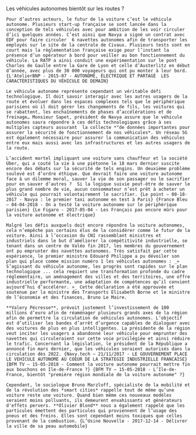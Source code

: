 Les véhicules autonomes bientôt sur les routes ?
 
	Pour d’autres acteurs, le futur de la voiture c’est le véhicule autonome. Plusieurs start-up française se sont lancée dans la conception de tels véhicules avec pour ambition de les voir circuler d’ici quelques années. C’est ainsi que Navya a signé un contrat avec EDF pour faire circuler  6 navettes autonomes afin de transporter les employés sur le site de la centrale de Civaux. Plusieurs tests sont en court mais la règlementation française exige pour l’instant la présence d’un opérateur à bord pour veiller au bon fonctionnement du véhicule. La RATP a ainsi conduit une expérimentation sur le pont Charles de Gaulle entre la Gare de Lyon et celle d’Austerlitz en début d’année, avec plus de 30 000 voyageurs qui ont pu monter à leur bord. {L'AtelierBNP - 2015-07 - AUTONOME, ÉLECTRIQUE ET PARTAGÉ  LES CARACTÉRISTIQUES DU VÉHICULE DE DEMAIN}
 
	Le véhicule autonome représente cependant un véritable défi technologique. Il doit savoir interagir avec les autres usagers de la route et évoluer dans les espaces complexes tels que le périphérique parisiens où il doit gérer les changements de fils, les voitures qui se rabattent, les enchaînements de phases d’accélérations et de freinage… Monsieur Sapet, président de Navya assure que le véhicule autonomes saura répondre à ces défis technologiques grâce à ses multiples capteurs assurant  la collecte *"de données importantes pour assurer la sécurité de fonctionnement de nos véhicules*. Un réseau 5G est également nécessaire pour assurer la communication des véhicules entre eux mais aussi avec les infrastructures et les autres usagers de la route.
 
	L’accident mortel impliquant une voiture sans chauffeur et la société Uber, qui a couté la vie à une piétonne le 18 mars dernier suscite encore des débats sur la sécurité de tels engins. Un deuxième problème soulevé est d’ordre éthique. Que devrait faire une voiture autonome face à un dilemme moral, sauver la vie de son passager ou le sacrifier pour en sauver d’autres ?  Si la logique suivie peut-être de sauver le plus grand nombre de vie, aucun consommateur n’est prêt à acheter un véhicule qui pourrait volontairement le sacrifier. {Le point – 08-18-2017 - Navya : le premier taxi autonome en test à Paris} {France Bleu – 04-04-2018 - On a testé la voiture autonome sur le périphérique parisien} {Le Figaro - 2017-05-04 - Les Français pas encore mûrs pour la voiture autonome et électrique}
 
	Malgré les défis auxquels doit encore répondre la voiture autonomes, cela n’empêche pas certains élus de la considérer comme le futur de la voiture. Ainsi à l’occasion du CNI rassemblant ministres et industriels dans le but d’améliorer la compétitivité industrielle, se tenant dans un centre de Valéo fin 2017, les membres du gouvernement ont pu emprunter des navettes autonomes. Très satisfait par cette expérience, le premier ministre Edouard Philippe a pu dévoiler son plan qui place comme mission numéro 1 les véhicules autonomes : _« S’agissant du véhicule autonome, les progrès sont rapides sur le plan technologique ... cela requiert une transformation profonde du cadre réglementaire, un aménagement des villes et des territoires, une offre industrielle performante, une adaptation de compétences qu’il convient aujourd’hui d’accélérer. »_ Cette déclaration a été approuvée et soutenue par la ministre des Transports Elisabeth Borne et le ministre de l’économie et des finances, Bruno Le Maire.
 
	**Valery Pécresse**, prévoit justement l’investissement de 100 millions d’euro afin de réaménager plusieurs grands axes de la région afin de permettre la circulation de véhicules autonomes. L’objectif est d’utiliser les bandes d’arrêt d’urgence capables de dialoguer avec des voitures de plus en plus intelligentes. La présidente de la région veut inciter les usagers a abandonné leur véhicule pour emprunter des navettes qui circuleraient sur cette voie privilégiée et ainsi réduire le trafic. Concernant la législation, le président de la République a annoncé fin mars dernier, que les véhicules seraient autorisés dans la circulation dès 2022. {Navy.tech – 21/11/2017 - LE GOUVERNEMENT PLACE LE VEHICULE AUTONOME AU COEUR DE LA STRATEGIE INDUSTRIELLE FRANCAISE} {BFM TV – 15-05-2018 - Comment la voiture autonome pourrait mettre fin aux bouchons en Ile-de-France ?} {BFM TV – 15-05-2018 - L’Ile-de-France, bientôt "première région mondiale de la voiture autonome" ?}
 
	Cependant, le sociologue Bruno Marzloff, spécialiste de la mobilité et de la révolution des *smart cities* rappelle tout de même qu’une voiture reste une voiture. Quand bien même ces nouveaux modèles seraient moins polluants, ils demeurent envahissants et générateurs d'effets pervers. **Olivier Blond** nous a également rappelé que les particules émettent des particules qui proviennent de l’usage des pneus et des freins. Elles sont cependant moins toxiques que celles provenant de la combustion. {L’Usine Nouvelle - 2017-12-14 - Délivrer la ville de sa peau automobile}

